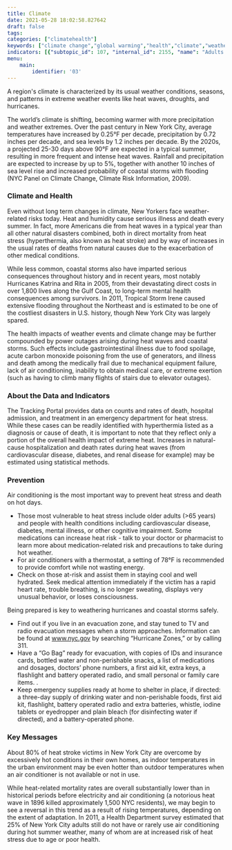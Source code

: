 ```yaml
---
title: Climate
date: 2021-05-28 18:02:58.827642
draft: false
tags: 
categories: ["climatehealth"]
keywords: ["climate change","global warming","health","climate","weather-related illness","storms"]
indicators: [{"subtopic_id": 107, "internal_id": 2155, "name": "Adults 65+ Reporting Air Conditioning in the Home", "URL": "https://a816-dohbesp.nyc.gov/IndicatorPublic/VisualizationData.aspx?id=2155,719b87,107,Summarize"}, {"subtopic_id": 107, "internal_id": 2104, "name": "Adults Reporting Air Conditioning in the Home", "URL": "https://a816-dohbesp.nyc.gov/IndicatorPublic/VisualizationData.aspx?id=2104,719b87,107,Summarize"}, {"subtopic_id": 107, "internal_id": 2141, "name": "Daytime Summer Surface Temperature", "URL": "https://a816-dohbesp.nyc.gov/IndicatorPublic/VisualizationData.aspx?id=2141,719b87,107,Summarize"}, {"subtopic_id": 107, "internal_id": 2084, "name": "Heat Events", "URL": "https://a816-dohbesp.nyc.gov/IndicatorPublic/VisualizationData.aspx?id=2084,719b87,107,Summarize"}, {"subtopic_id": 11, "internal_id": 2143, "name": "Vegetative Cover", "URL": "https://a816-dohbesp.nyc.gov/IndicatorPublic/VisualizationData.aspx?id=2143,719b87,107,Summarize"},{"subtopic_id": 11, "internal_id": 2411, "name": "Heat Vulnerability Index by NTA", "URL": "https://a816-dohbesp.nyc.gov/IndicatorPublic/VisualizationData.aspx?id=2411,719b87,107,Summarize"},{"subtopic_id": 107, "internal_id": 2191, "name": "Heat Vulnerability Index", "URL": "https://a816-dohbesp.nyc.gov/IndicatorPublic/VisualizationData.aspx?id=2191,719b87,107,Summarize"}, {"subtopic_id": 107, "internal_id": 2185, "name": "Households reporting air conditioning", "URL": "https://a816-dohbesp.nyc.gov/IndicatorPublic/VisualizationData.aspx?id=2185,719b87,107,Summarize"}, {"subtopic_id": 107, "internal_id": 2377, "name": "Households reporting someone who uses electric medical equipment", "URL": "https://a816-dohbesp.nyc.gov/IndicatorPublic/VisualizationData.aspx?id=2377,719b87,107,Summarize"}]
menu:
    main:
        identifier: '03'
---
```


A region's climate is characterized by its usual weather conditions, seasons, and patterns in extreme weather events like heat waves, droughts, and hurricanes.

The world’s climate is shifting, becoming warmer with more precipitation and weather extremes. Over the past century in New York City, average temperatures have increased by 0.25°F per decade, precipitation by 0.72 inches per decade, and sea levels by 1.2 inches per decade. By the 2020s, a projected 25-30 days above 90°F are expected in a typical summer, resulting in more frequent and intense heat waves. Rainfall and precipitation are expected to increase by up to 5%, together with another 10 inches of sea level rise and increased probability of coastal storms with flooding (NYC Panel on Climate Change, Climate Risk Information, 2009).

### Climate and Health

Even without long term changes in climate, New Yorkers face weather-related risks today. Heat and humidity cause serious illness and death every summer. In fact, more Americans die from heat waves in a typical year than all other natural disasters combined, both in direct mortality from heat stress (hyperthermia, also known as heat stroke) and by way of increases in the usual rates of deaths from natural causes due to the exacerbation of other medical conditions.   
  
 While less common, coastal storms also have imparted serious consequences throughout history and in recent years, most notably Hurricanes Katrina and Rita in 2005, from their devastating direct costs in over 1,800 lives along the Gulf Coast, to long-term mental health consequences among survivors. In 2011, Tropical Storm Irene caused extensive flooding throughout the Northeast and is estimated to be one of the costliest disasters in U.S. history, though New York City was largely spared.   
  
 The health impacts of weather events and climate change may be further compounded by power outages arising during heat waves and coastal storms. Such effects include gastrointestinal illness due to food spoilage, acute carbon monoxide poisoning from the use of generators, and illness and death among the medically frail due to mechanical equipment failure, lack of air conditioning, inability to obtain medical care, or extreme exertion (such as having to climb many flights of stairs due to elevator outages).

### About the Data and Indicators

The Tracking Portal provides data on counts and rates of death, hospital admission, and treatment in an emergency department for heat stress. While these cases can be readily identified with hyperthermia listed as a diagnosis or cause of death, it is important to note that they reflect only a portion of the overall health impact of extreme heat. Increases in natural-cause hospitalization and death rates during heat waves (from cardiovascular disease, diabetes, and renal disease for example) may be estimated using statistical methods.   
  
### Prevention

Air conditioning is the most important way to prevent heat stress and death on hot days.

* Those most vulnerable to heat stress include older adults (>65 years) and people with health conditions including cardiovascular disease, diabetes, mental illness, or other cognitive impairment. Some medications can increase heat risk - talk to your doctor or pharmacist to learn more about medication-related risk and precautions to take during hot weather.
* For air conditioners with a thermostat, a setting of 78°F is recommended to provide comfort while not wasting energy.
* Check on those at-risk and assist them in staying cool and well hydrated. Seek medical attention immediately if the victim has a rapid heart rate, trouble breathing, is no longer sweating, displays very unusual behavior, or loses consciousness.

Being prepared is key to weathering hurricanes and coastal storms safely. 

* Find out if you live in an evacuation zone, and stay tuned to TV and radio evacuation messages when a storm approaches. Information can be found at www.nyc.gov by searching “Hurricane Zones,” or by calling 311.
* Have a “Go Bag” ready for evacuation, with copies of IDs and insurance cards, bottled water and non-perishable snacks, a list of medications and dosages, doctors’ phone numbers, a first aid kit, extra keys, a flashlight and battery operated radio, and small personal or family care items. .
* Keep emergency supplies ready at home to shelter in place, if directed: a three-day supply of drinking water and non-perishable foods, first aid kit, flashlight, battery operated radio and extra batteries, whistle, iodine tablets or eyedropper and plain bleach (for disinfecting water if directed), and a battery-operated phone.

### Key Messages

About 80% of heat stroke victims in New York City are overcome by excessively hot conditions in their own homes, as indoor temperatures in the urban environment may be even hotter than outdoor temperatures when an air conditioner is not available or not in use.

While heat-related mortality rates are overall substantially lower than in historical periods before electricity and air conditioning (a notorious heat wave in 1896 killed approximately 1,500 NYC residents), we may begin to see a reversal in this trend as a result of rising temperatures, depending on the extent of adaptation. In 2011, a Health Department survey estimated that 25% of New York City adults still do not have or rarely use air conditioning during hot summer weather, many of whom are at increased risk of heat stress due to age or poor health.